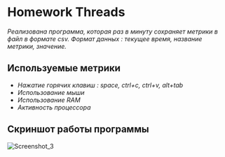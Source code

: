 # Homework Threads 

*Реализована программа, которая раз в минуту сохраняет метрики в файл в формате csv.*
*Формат данных : текущее время, название метрики, значение.*

## Используемые метрики

- *Нажатие горячих клавиш : space, ctrl+c, ctrl+v, alt+tab*
- *Использование мыши*
- *Использование RAM*
- *Активность процессора*

## Скриншот работы программы

![Screenshot_3](https://github.com/veerveera/test_emae/assets/78911323/601bce25-b3bc-4232-b0da-9c03385506f1)

